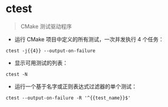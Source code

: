 # ctest

> CMake 测试驱动程序

- 运行 CMake 项目中定义的所有测试，一次并发执行 4  个任务：

`ctest -j{{4}} --output-on-failure`

- 显示可用测试的列表：

`ctest -N`

- 运行一个基于名字或正则表达式过滤器的单个测试：

`ctest --output-on-failure -R '^{{test_name}}$'`

[#]: contributors: ([东先生])
